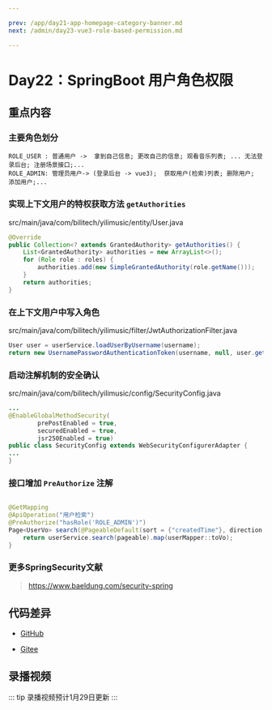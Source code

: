 ```yaml
---

prev: /app/day21-app-homepage-category-banner.md
next: /admin/day23-vue3-role-based-permission.md

---
```


# Day22：SpringBoot 用户角色权限

## 重点内容

### 主要角色划分
```
ROLE_USER : 普通用户 ->  拿到自己信息; 更改自己的信息; 观看音乐列表; ... 无法登录后台; 注册场景接口;...
ROLE_ADMIN: 管理员用户-> (登录后台 -> vue3);  获取用户(检索)列表; 删除用户; 添加用户;...
```

### 实现上下文用户的特权获取方法 `getAuthorities`

src/main/java/com/bilitech/yilimusic/entity/User.java

```java
@Override
public Collection<? extends GrantedAuthority> getAuthorities() {
    List<GrantedAuthority> authorities = new ArrayList<>();
    for (Role role : roles) {
        authorities.add(new SimpleGrantedAuthority(role.getName()));
    }
    return authorities;
}
```

### 在上下文用户中写入角色

src/main/java/com/bilitech/yilimusic/filter/JwtAuthorizationFilter.java

```java
User user = userService.loadUserByUsername(username);
return new UsernamePasswordAuthenticationToken(username, null, user.getAuthorities());

```

### 启动注解机制的安全确认

src/main/java/com/bilitech/yilimusic/config/SecurityConfig.java

```java
...
@EnableGlobalMethodSecurity(
        prePostEnabled = true,
        securedEnabled = true,
        jsr250Enabled = true)
public class SecurityConfig extends WebSecurityConfigurerAdapter {
...
}
```

### 接口增加 `PreAuthorize` 注解

```java

@GetMapping
@ApiOperation("用户检索")
@PreAuthorize("hasRole('ROLE_ADMIN')")
Page<UserVo> search(@PageableDefault(sort = {"createdTime"}, direction = Sort.Direction.ASC) Pageable pageable) {
    return userService.search(pageable).map(userMapper::toVo);
}
```


### 更多SpringSecurity文献

> https://www.baeldung.com/security-spring

## 代码差异

* [GitHub](https://github.com/programmer-yili/yili-music/commit/455a21bbd4ca8163f6c4a072555c06da6af97e2e)


* [Gitee](https://gitee.com/programmer-yili/yili-music/commit/455a21bbd4ca8163f6c4a072555c06da6af97e2e)



## 录播视频

::: tip
录播视频预计1月29日更新
:::

